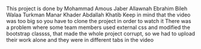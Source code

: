 This project is done by 
Mohammad Amous
Jaber Allawnah
Ebrahim Bileh
Walaa Turkman
Manar Khader
Abdallah Khatib
Keep in mind that the video was too big so you have to clone the project in order to watch it 
There was a problem where some team members used external css and modified the bootstrap classss, that made the whole project corrupt, so we had to upload their work alone and they were in different tabs in  the video 
